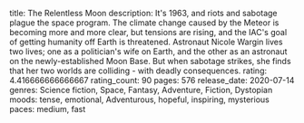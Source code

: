 title: The Relentless Moon
description: It's 1963, and riots and sabotage plague the space program. The climate change caused by the Meteor is becoming more and more clear, but tensions are rising, and the IAC's goal of getting humanity off Earth is threatened.
Astronaut Nicole Wargin lives two lives; one as a politician's wife on Earth, and the other as an astronaut on the newly-established Moon Base. But when sabotage strikes, she finds that her two worlds are colliding - with deadly consequences.
rating: 4.416666666666667
rating_count: 90
pages: 576
release_date: 2020-07-14
genres: Science fiction, Space, Fantasy, Adventure, Fiction, Dystopian
moods: tense, emotional, Adventurous, hopeful, inspiring, mysterious
paces: medium, fast